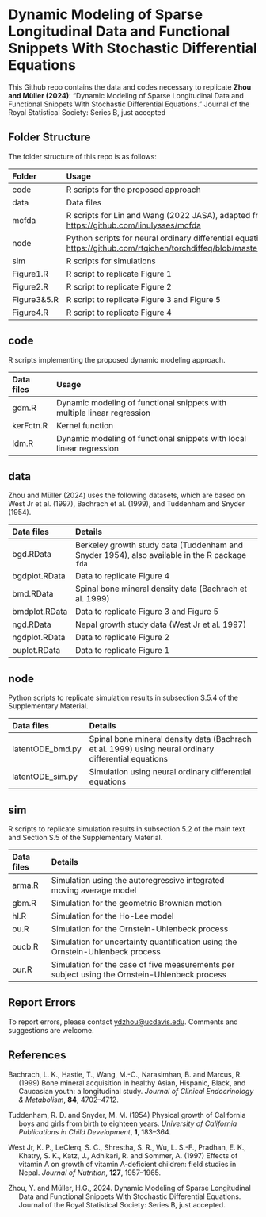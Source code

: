 # Dynamic Modeling of Sparse Longitudinal Data and Functional Snippets With Stochastic Differential Equations

This Github repo contains the data and codes necessary to replicate
**Zhou and Müller (2024)**: “Dynamic Modeling of Sparse Longitudinal Data and Functional Snippets With Stochastic Differential Equations.” Journal of the Royal Statistical Society: Series B, just accepted

## Folder Structure

The folder structure of this repo is as follows:

| Folder      | Usage                                                                                                                                              |
|:------------|:---------------------------------------------------------------------------------------------------------------------------------------------------|
| code        | R scripts for the proposed approach                                                                                                                |
| data        | Data files                                                                                                                                         |
| mcfda       | R scripts for Lin and Wang (2022 JASA), adapted from https://github.com/linulysses/mcfda                                                           |
| node        | Python scripts for neural ordinary differential equations, adapted from https://github.com/rtqichen/torchdiffeq/blob/master/examples/latent_ode.py |
| sim         | R scripts for simulations                                                                                                                          |
| Figure1.R   | R script to replicate Figure 1                                                                                                                     |
| Figure2.R   | R script to replicate Figure 2                                                                                                                     |
| Figure3&5.R | R script to replicate Figure 3 and Figure 5                                                                                                        |
| Figure4.R   | R script to replicate Figure 4                                                                                                                     |

## code

R scripts implementing the proposed dynamic modeling approach.

| Data files | Usage                                                                   |
|:-----------|:------------------------------------------------------------------------|
| gdm.R      | Dynamic modeling of functional snippets with multiple linear regression |
| kerFctn.R  | Kernel function                                                         |
| ldm.R      | Dynamic modeling of functional snippets with local linear regression    |

## data

Zhou and Müller (2024) uses the following datasets, which are based on West Jr et al. (1997), Bachrach et al. (1999), and Tuddenham and Snyder (1954).

| Data files    | Details                                                                                       |
|:--------------|:----------------------------------------------------------------------------------------------|
| bgd.RData     | Berkeley growth study data (Tuddenham and Snyder 1954), also available in the R package `fda` |
| bgdplot.RData | Data to replicate Figure 4                                                                    |
| bmd.RData     | Spinal bone mineral density data (Bachrach et al. 1999)                                       |
| bmdplot.RData | Data to replicate Figure 3 and Figure 5                                                       |
| ngd.RData     | Nepal growth study data (West Jr et al. 1997)                                                 |
| ngdplot.RData | Data to replicate Figure 2                                                                    |
| ouplot.RData  | Data to replicate Figure 1                                                                    |

## node

Python scripts to replicate simulation results in subsection S.5.4 of the Supplementary Material.

| Data files       | Details                                                                                              |
|:-----------------|:-----------------------------------------------------------------------------------------------------|
| latentODE_bmd.py | Spinal bone mineral density data (Bachrach et al. 1999) using neural ordinary differential equations |
| latentODE_sim.py | Simulation using neural ordinary differential equations                                              |

## sim

R scripts to replicate simulation results in subsection 5.2 of the main text and Section S.5 of the Supplementary Material.

| Data files    | Details                                                                                |
|:--------------|:---------------------------------------------------------------------------------------|
| arma.R | Simulation using the autoregressive integrated moving average model                           |
| gbm.R  | Simulation for the geometric Brownian motion                                                  |
| hl.R   | Simulation for the Ho-Lee model                                                               |
| ou.R   | Simulation for the Ornstein-Uhlenbeck process                                                 |
| oucb.R | Simulation for uncertainty quantification using the Ornstein-Uhlenbeck process                |
| our.R  | Simulation for the case of five measurements per subject using the Ornstein-Uhlenbeck process |

## Report Errors

To report errors, please contact <ydzhou@ucdavis.edu>. Comments and suggestions are welcome.

## References

<div id="refs" class="references csl-bib-body hanging-indent"
entry-spacing="0">

<div id="ref-imbensrubinsacerdote" class="csl-entry">

Bachrach, L. K., Hastie, T., Wang, M.-C., Narasimhan, B. and Marcus, R. (1999) Bone mineral acquisition in healthy Asian, Hispanic, Black, and Caucasian youth: a longitudinal study. *Journal of Clinical Endocrinology & Metabolism*, **84**, 4702–4712.

</div>

<div id="ref-calonico2017women" class="csl-entry">

Tuddenham, R. D. and Snyder, M. M. (1954) Physical growth of California boys and girls from birth to eighteen years. *University of California Publications in Child Development*, **1**, 183–364.

</div>

<div id="ref-dehejiawahba" class="csl-entry">

West Jr, K. P., LeClerq, S. C., Shrestha, S. R., Wu, L. S.-F., Pradhan, E. K., Khatry, S. K., Katz, J., Adhikari, R. and Sommer, A. (1997) Effects of vitamin A on growth of vitamin A-deficient children: field studies in Nepal. *Journal of Nutrition*, **127**, 1957–1965.

</div>

<div id="ref-imbensxu" class="csl-entry">

Zhou, Y. and Müller, H.G., 2024. Dynamic Modeling of Sparse Longitudinal Data and Functional Snippets With Stochastic Differential Equations. Journal of the Royal Statistical Society: Series B, just accepted.

</div>

</div>


